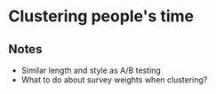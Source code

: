 # Clustering people's time

## Notes
- Similar length and style as A/B testing
- What to do about survey weights when clustering?
